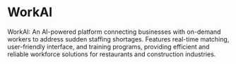 # WorkAI
WorkAI: An AI-powered platform connecting businesses with on-demand workers to address sudden staffing shortages. Features real-time matching, user-friendly interface, and training programs, providing efficient and reliable workforce solutions for restaurants and construction industries.

